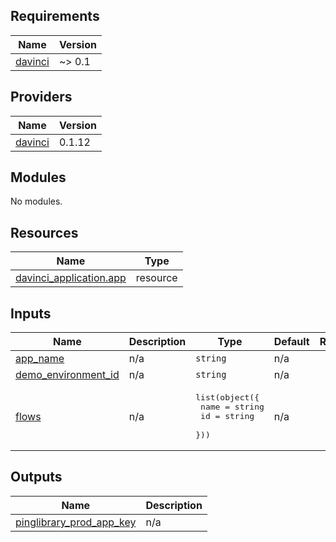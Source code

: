 <!-- BEGIN_TF_DOCS -->
## Requirements

| Name | Version |
|------|---------|
| <a name="requirement_davinci"></a> [davinci](#requirement\_davinci) | ~> 0.1 |

## Providers

| Name | Version |
|------|---------|
| <a name="provider_davinci"></a> [davinci](#provider\_davinci) | 0.1.12 |

## Modules

No modules.

## Resources

| Name | Type |
|------|------|
| [davinci_application.app](https://registry.terraform.io/providers/pingidentity/davinci/latest/docs/resources/application) | resource |

## Inputs

| Name | Description | Type | Default | Required |
|------|-------------|------|---------|:--------:|
| <a name="input_app_name"></a> [app\_name](#input\_app\_name) | n/a | `string` | n/a | yes |
| <a name="input_demo_environment_id"></a> [demo\_environment\_id](#input\_demo\_environment\_id) | n/a | `string` | n/a | yes |
| <a name="input_flows"></a> [flows](#input\_flows) | n/a | <pre>list(object({<br>    name = string<br>    id   = string<br>  }))</pre> | n/a | yes |

## Outputs

| Name | Description |
|------|-------------|
| <a name="output_pinglibrary_prod_app_key"></a> [pinglibrary\_prod\_app\_key](#output\_pinglibrary\_prod\_app\_key) | n/a |
<!-- END_TF_DOCS -->